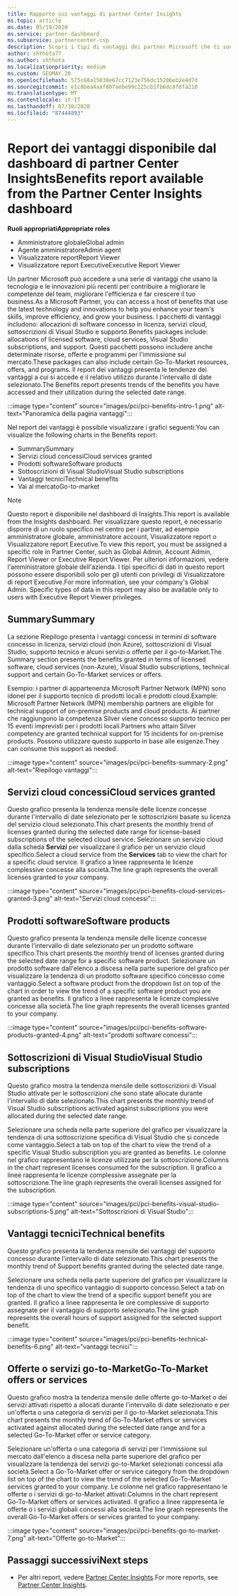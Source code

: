```yaml
---
title: Rapporto sui vantaggi di partner Center Insights
ms.topic: article
ms.date: 05/19/2020
ms.service: partner-dashboard
ms.subservice: partnercenter-csp
description: Scopri i tipi di vantaggi dei partner Microsoft che ti sono stati concessi per favorire la crescita del tuo business, migliorare l'efficienza e migliorare le competenze del team.
author: shthota77
ms.author: shthota
ms.localizationpriority: medium
ms.custom: SEOMAY.20
ms.openlocfilehash: 575c68a15838e67cc7123e756dc15206eb2e4d7d
ms.sourcegitcommit: e1c8bea4aaf807aebe99c125cb1fb6dc8fdfa210
ms.translationtype: MT
ms.contentlocale: it-IT
ms.lasthandoff: 07/30/2020
ms.locfileid: "87444893"
---
```

# <a name="benefits-report-available-from-the-partner-center-insights-dashboard"></a><span data-ttu-id="17cc1-103">Report dei vantaggi disponibile dal dashboard di partner Center Insights</span><span class="sxs-lookup"><span data-stu-id="17cc1-103">Benefits report available from the Partner Center Insights dashboard</span></span>

<span data-ttu-id="17cc1-104">**Ruoli appropriati**</span><span class="sxs-lookup"><span data-stu-id="17cc1-104">**Appropriate roles**</span></span>

- <span data-ttu-id="17cc1-105">Amministratore globale</span><span class="sxs-lookup"><span data-stu-id="17cc1-105">Global admin</span></span>
- <span data-ttu-id="17cc1-106">Agente amministratore</span><span class="sxs-lookup"><span data-stu-id="17cc1-106">Admin agent</span></span>
- <span data-ttu-id="17cc1-107">Visualizzatore report</span><span class="sxs-lookup"><span data-stu-id="17cc1-107">Report Viewer</span></span>
- <span data-ttu-id="17cc1-108">Visualizzatore report Executive</span><span class="sxs-lookup"><span data-stu-id="17cc1-108">Executive Report Viewer</span></span>

<span data-ttu-id="17cc1-109">Un partner Microsoft può accedere a una serie di vantaggi che usano la tecnologia e le innovazioni più recenti per contribuire a migliorare le competenze del team, migliorare l'efficienza e far crescere il tuo business.</span><span class="sxs-lookup"><span data-stu-id="17cc1-109">As a Microsoft Partner, you can access a host of benefits that use the latest technology and innovations to help you enhance your team's skills, improve efficiency, and grow your business.</span></span> <span data-ttu-id="17cc1-110">I pacchetti di vantaggi includono: allocazioni di software concesso in licenza, servizi cloud, sottoscrizioni di Visual Studio e supporto.</span><span class="sxs-lookup"><span data-stu-id="17cc1-110">Benefits packages include: allocations of licensed software, cloud services, Visual Studio subscriptions, and support.</span></span> <span data-ttu-id="17cc1-111">Questi pacchetti possono includere anche determinate risorse, offerte e programmi per l'immissione sul mercato.</span><span class="sxs-lookup"><span data-stu-id="17cc1-111">These packages can also include certain Go-To-Market resources, offers, and programs.</span></span> <span data-ttu-id="17cc1-112">Il report dei vantaggi presenta le tendenze dei vantaggi a cui si accede e il relativo utilizzo durante l'intervallo di date selezionato.</span><span class="sxs-lookup"><span data-stu-id="17cc1-112">The Benefits report presents trends of the benefits you have accessed and their utilization during the selected date range.</span></span>

:::image type="content" source="images/pci/pci-benefits-intro-1.png" alt-text="Panoramica della pagina vantaggi":::

<span data-ttu-id="17cc1-114">Nel report dei vantaggi è possibile visualizzare i grafici seguenti:</span><span class="sxs-lookup"><span data-stu-id="17cc1-114">You can visualize the following charts in the Benefits report:</span></span>

- <span data-ttu-id="17cc1-115">Summary</span><span class="sxs-lookup"><span data-stu-id="17cc1-115">Summary</span></span>
- <span data-ttu-id="17cc1-116">Servizi cloud concessi</span><span class="sxs-lookup"><span data-stu-id="17cc1-116">Cloud services granted</span></span>
- <span data-ttu-id="17cc1-117">Prodotti software</span><span class="sxs-lookup"><span data-stu-id="17cc1-117">Software products</span></span>
- <span data-ttu-id="17cc1-118">Sottoscrizioni di Visual Studio</span><span class="sxs-lookup"><span data-stu-id="17cc1-118">Visual Studio subscriptions</span></span>
- <span data-ttu-id="17cc1-119">Vantaggi tecnici</span><span class="sxs-lookup"><span data-stu-id="17cc1-119">Technical benefits</span></span>
- <span data-ttu-id="17cc1-120">Vai al mercato</span><span class="sxs-lookup"><span data-stu-id="17cc1-120">Go-to-market</span></span>

 > [!NOTE]
 > <span data-ttu-id="17cc1-121">Questo report è disponibile nel dashboard di Insights.</span><span class="sxs-lookup"><span data-stu-id="17cc1-121">This report is available from the Insights dashboard.</span></span> <span data-ttu-id="17cc1-122">Per visualizzare questo report, è necessario disporre di un ruolo specifico nel centro per i partner, ad esempio amministratore globale, amministratore account, Visualizzatore report o Visualizzatore report Executive.</span><span class="sxs-lookup"><span data-stu-id="17cc1-122">To view this report, you must be assigned a specific role in Partner Center, such as Global Admin, Account Admin, Report Viewer or Executive Report Viewer.</span></span> <span data-ttu-id="17cc1-123">Per ulteriori informazioni, vedere l'amministratore globale dell'azienda. I tipi specifici di dati in questo report possono essere disponibili solo per gli utenti con privilegi di Visualizzatore di report Executive.</span><span class="sxs-lookup"><span data-stu-id="17cc1-123">For more information, see your company's Global Admin. Specific types of data in this report may also be available only to users with Executive Report Viewer privileges.</span></span>

## <a name="summary"></a><span data-ttu-id="17cc1-124">Summary</span><span class="sxs-lookup"><span data-stu-id="17cc1-124">Summary</span></span>

<span data-ttu-id="17cc1-125">La sezione Riepilogo presenta i vantaggi concessi in termini di software concesso in licenza, servizi cloud (non Azure), sottoscrizioni di Visual Studio, supporto tecnico e alcuni servizi o offerte per il go-to-Market.</span><span class="sxs-lookup"><span data-stu-id="17cc1-125">The Summary section presents the benefits granted in terms of licensed software, cloud services (non-Azure), Visual Studio subscriptions, technical support and certain Go-To-Market services or offers.</span></span>

<span data-ttu-id="17cc1-126">Esempio: i partner di appartenenza Microsoft Partner Network (MPN) sono idonei per il supporto tecnico di prodotti locali e prodotti cloud.</span><span class="sxs-lookup"><span data-stu-id="17cc1-126">Example: Microsoft Partner Network (MPN) membership partners are eligible for technical support of on-premise products and cloud products.</span></span> <span data-ttu-id="17cc1-127">Ai partner che raggiungono la competenza Silver viene concesso supporto tecnico per 15 eventi imprevisti per i prodotti locali.</span><span class="sxs-lookup"><span data-stu-id="17cc1-127">Partners who attain Silver competency are granted technical support for 15 incidents for on-premise products.</span></span> <span data-ttu-id="17cc1-128">Possono utilizzare questo supporto in base alle esigenze.</span><span class="sxs-lookup"><span data-stu-id="17cc1-128">They can consume this support as needed.</span></span> 

:::image type="content" source="images/pci/pci-benefits-summary-2.png" alt-text="Riepilogo vantaggi":::

## <a name="cloud-services-granted"></a><span data-ttu-id="17cc1-130">Servizi cloud concessi</span><span class="sxs-lookup"><span data-stu-id="17cc1-130">Cloud services granted</span></span>

<span data-ttu-id="17cc1-131">Questo grafico presenta la tendenza mensile delle licenze concesse durante l'intervallo di date selezionato per le sottoscrizioni basate su licenza del servizio cloud selezionato.</span><span class="sxs-lookup"><span data-stu-id="17cc1-131">This chart presents the monthly trend of licenses granted during the selected date range for license-based subscriptions of the selected cloud service.</span></span>
<span data-ttu-id="17cc1-132">Selezionare un servizio cloud dalla scheda **Servizi** per visualizzare il grafico per un servizio cloud specifico.</span><span class="sxs-lookup"><span data-stu-id="17cc1-132">Select a cloud service from the **Services** tab to view the chart for a specific cloud service.</span></span> <span data-ttu-id="17cc1-133">Il grafico a linee rappresenta le licenze complessive concesse alla società.</span><span class="sxs-lookup"><span data-stu-id="17cc1-133">The line graph represents the overall licenses granted to your company.</span></span>

:::image type="content" source="images/pci/pci-benefits-cloud-services-granted-3.png" alt-text="Servizi cloud concessi":::

## <a name="software-products"></a><span data-ttu-id="17cc1-135">Prodotti software</span><span class="sxs-lookup"><span data-stu-id="17cc1-135">Software products</span></span>

<span data-ttu-id="17cc1-136">Questo grafico presenta la tendenza mensile delle licenze concesse durante l'intervallo di date selezionato per un prodotto software specifico.</span><span class="sxs-lookup"><span data-stu-id="17cc1-136">This chart presents the monthly trend of licenses granted during the selected date range for a specific software product.</span></span> <span data-ttu-id="17cc1-137">Selezionare un prodotto software dall'elenco a discesa nella parte superiore del grafico per visualizzare la tendenza di un prodotto software specifico concesso come vantaggio.</span><span class="sxs-lookup"><span data-stu-id="17cc1-137">Select a software product from the dropdown list on top of the chart in order to view the trend of a specific software product you are granted as benefits.</span></span> <span data-ttu-id="17cc1-138">Il grafico a linee rappresenta le licenze complessive concesse alla società.</span><span class="sxs-lookup"><span data-stu-id="17cc1-138">The line graph represents the overall licenses granted to your company.</span></span>

:::image type="content" source="images/pci/pci-benefits-software-products-granted-4.png" alt-text="prodotti software concessi":::

## <a name="visual-studio-subscriptions"></a><span data-ttu-id="17cc1-140">Sottoscrizioni di Visual Studio</span><span class="sxs-lookup"><span data-stu-id="17cc1-140">Visual Studio subscriptions</span></span>

<span data-ttu-id="17cc1-141">Questo grafico mostra la tendenza mensile delle sottoscrizioni di Visual Studio attivate per le sottoscrizioni che sono state allocate durante l'intervallo di date selezionato.</span><span class="sxs-lookup"><span data-stu-id="17cc1-141">This chart presents the monthly trend of Visual Studio subscriptions activated against subscriptions you were allocated during the selected date range.</span></span>

<span data-ttu-id="17cc1-142">Selezionare una scheda nella parte superiore del grafico per visualizzare la tendenza di una sottoscrizione specifica di Visual Studio che si concede come vantaggio.</span><span class="sxs-lookup"><span data-stu-id="17cc1-142">Select a tab on top of the chart to view the trend of a specific Visual Studio subscription you are granted as benefits.</span></span> <span data-ttu-id="17cc1-143">Le colonne nel grafico rappresentano le licenze utilizzate per la sottoscrizione.</span><span class="sxs-lookup"><span data-stu-id="17cc1-143">Columns in the chart represent licenses consumed for the subscription.</span></span> <span data-ttu-id="17cc1-144">Il grafico a linee rappresenta le licenze complessive assegnate per la sottoscrizione.</span><span class="sxs-lookup"><span data-stu-id="17cc1-144">The line graph represents the overall licenses assigned for the subscription.</span></span>

:::image type="content" source="images/pci/pci-benefits-visual-studio-subscriptions-5.png" alt-text="Sottoscrizioni di Visual Studio":::

## <a name="technical-benefits"></a><span data-ttu-id="17cc1-146">Vantaggi tecnici</span><span class="sxs-lookup"><span data-stu-id="17cc1-146">Technical benefits</span></span>

<span data-ttu-id="17cc1-147">Questo grafico presenta la tendenza mensile dei vantaggi del supporto concesso durante l'intervallo di date selezionato.</span><span class="sxs-lookup"><span data-stu-id="17cc1-147">This chart presents the monthly trend of Support benefits granted during the selected date range.</span></span>

<span data-ttu-id="17cc1-148">Selezionare una scheda nella parte superiore del grafico per visualizzare la tendenza di uno specifico vantaggio di supporto concesso.</span><span class="sxs-lookup"><span data-stu-id="17cc1-148">Select a tab on top of the chart to view the trend of a specific support benefit you are granted.</span></span> <span data-ttu-id="17cc1-149">Il grafico a linee rappresenta le ore complessive di supporto assegnate per il vantaggio di supporto selezionato.</span><span class="sxs-lookup"><span data-stu-id="17cc1-149">The line graph represents the overall hours of support assigned for the selected support benefit.</span></span>

:::image type="content" source="images/pci/pci-benefits-technical-benefits-6.png" alt-text="vantaggi tecnici":::

## <a name="go-to-market-offers-or-services"></a><span data-ttu-id="17cc1-151">Offerte o servizi go-to-Market</span><span class="sxs-lookup"><span data-stu-id="17cc1-151">Go-To-Market offers or services</span></span>

<span data-ttu-id="17cc1-152">Questo grafico mostra la tendenza mensile delle offerte go-to-Market o dei servizi attivati rispetto a allocati durante l'intervallo di date selezionato e per un'offerta o una categoria di servizi per il go-to-Market selezionata.</span><span class="sxs-lookup"><span data-stu-id="17cc1-152">This chart presents the monthly trend of Go-To-Market offers or services activated against allocated during the selected date range and for a selected Go-To-Market offer or service category.</span></span>

<span data-ttu-id="17cc1-153">Selezionare un'offerta o una categoria di servizi per l'immissione sul mercato dall'elenco a discesa nella parte superiore del grafico per visualizzare la tendenza dei servizi go-to-Market selezionati concessi alla società.</span><span class="sxs-lookup"><span data-stu-id="17cc1-153">Select a Go-To-Market offer or service category from the dropdown list on top of the chart to view the trend of the selected Go-To-Market services granted to your company.</span></span> <span data-ttu-id="17cc1-154">Le colonne nel grafico rappresentano le offerte o i servizi di go-to-Market attivati.</span><span class="sxs-lookup"><span data-stu-id="17cc1-154">Columns in the chart represent Go-To-Market offers or services activated.</span></span> <span data-ttu-id="17cc1-155">Il grafico a linee rappresenta le offerte o i servizi globali concessi alla società.</span><span class="sxs-lookup"><span data-stu-id="17cc1-155">The line graph represents the overall Go-To-Market offers or services granted to your company.</span></span>

:::image type="content" source="images/pci/pci-benefits-go-to-market-7.png" alt-text="Offerte go-to-Market":::

## <a name="next-steps"></a><span data-ttu-id="17cc1-157">Passaggi successivi</span><span class="sxs-lookup"><span data-stu-id="17cc1-157">Next steps</span></span>

- <span data-ttu-id="17cc1-158">Per altri report, vedere [Partner Center Insights](partner-center-insights.md).</span><span class="sxs-lookup"><span data-stu-id="17cc1-158">For more reports, see [Partner Center Insights](partner-center-insights.md).</span></span>
